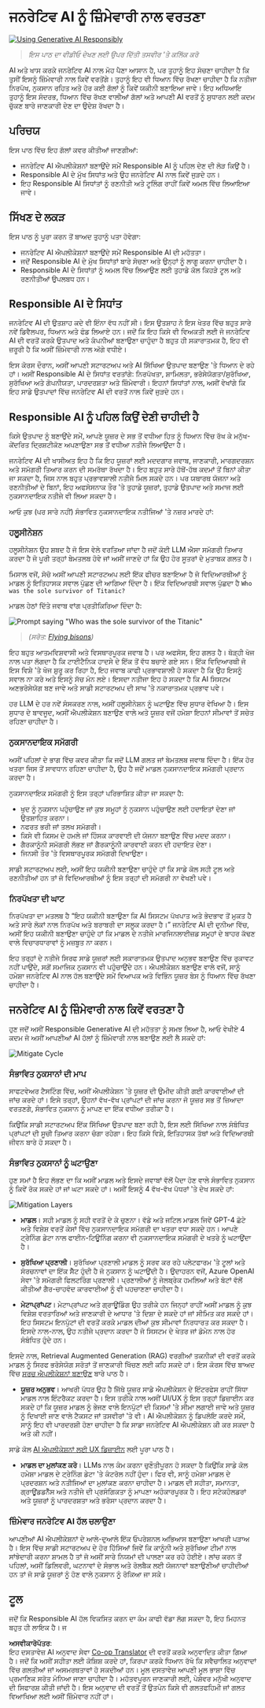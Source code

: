 <!--
CO_OP_TRANSLATOR_METADATA:
{
  "original_hash": "7f8f4c11f8c1cb6e1794442dead414ea",
  "translation_date": "2025-07-09T08:53:34+00:00",
  "source_file": "03-using-generative-ai-responsibly/README.md",
  "language_code": "pa"
}
-->
# ਜਨਰੇਟਿਵ AI ਨੂੰ ਜ਼ਿੰਮੇਵਾਰੀ ਨਾਲ ਵਰਤਣਾ

[![Using Generative AI Responsibly](../../../translated_images/03-lesson-banner.1ed56067a452d97709d51f6cc8b6953918b2287132f4909ade2008c936cd4af9.pa.png)](https://aka.ms/gen-ai-lesson3-gh?WT.mc_id=academic-105485-koreyst)

> _ਇਸ ਪਾਠ ਦਾ ਵੀਡੀਓ ਦੇਖਣ ਲਈ ਉਪਰ ਦਿੱਤੀ ਤਸਵੀਰ 'ਤੇ ਕਲਿੱਕ ਕਰੋ_

AI ਅਤੇ ਖਾਸ ਕਰਕੇ ਜਨਰੇਟਿਵ AI ਨਾਲ ਮੋਹ ਪੈਣਾ ਆਸਾਨ ਹੈ, ਪਰ ਤੁਹਾਨੂੰ ਇਹ ਸੋਚਣਾ ਚਾਹੀਦਾ ਹੈ ਕਿ ਤੁਸੀਂ ਇਸਨੂੰ ਜ਼ਿੰਮੇਵਾਰੀ ਨਾਲ ਕਿਵੇਂ ਵਰਤੋਂਗੇ। ਤੁਹਾਨੂੰ ਇਹ ਵੀ ਧਿਆਨ ਵਿੱਚ ਰੱਖਣਾ ਚਾਹੀਦਾ ਹੈ ਕਿ ਨਤੀਜਾ ਨਿਰਪੱਖ, ਨੁਕਸਾਨ ਰਹਿਤ ਅਤੇ ਹੋਰ ਕਈ ਗੱਲਾਂ ਨੂੰ ਕਿਵੇਂ ਯਕੀਨੀ ਬਣਾਇਆ ਜਾਵੇ। ਇਹ ਅਧਿਆਇ ਤੁਹਾਨੂੰ ਇਸ ਸੰਦਰਭ, ਧਿਆਨ ਵਿੱਚ ਰੱਖਣ ਵਾਲੀਆਂ ਗੱਲਾਂ ਅਤੇ ਆਪਣੀ AI ਵਰਤੋਂ ਨੂੰ ਸੁਧਾਰਨ ਲਈ ਕਦਮ ਚੁੱਕਣ ਬਾਰੇ ਜਾਣਕਾਰੀ ਦੇਣ ਦਾ ਉਦੇਸ਼ ਰੱਖਦਾ ਹੈ।

## ਪਰਿਚਯ

ਇਸ ਪਾਠ ਵਿੱਚ ਇਹ ਗੱਲਾਂ ਕਵਰ ਕੀਤੀਆਂ ਜਾਣਗੀਆਂ:

- ਜਨਰੇਟਿਵ AI ਐਪਲੀਕੇਸ਼ਨਾਂ ਬਣਾਉਂਦੇ ਸਮੇਂ Responsible AI ਨੂੰ ਪਹਿਲ ਦੇਣ ਦੀ ਲੋੜ ਕਿਉਂ ਹੈ।
- Responsible AI ਦੇ ਮੁੱਖ ਸਿਧਾਂਤ ਅਤੇ ਉਹ ਜਨਰੇਟਿਵ AI ਨਾਲ ਕਿਵੇਂ ਜੁੜਦੇ ਹਨ।
- ਇਹ Responsible AI ਸਿਧਾਂਤਾਂ ਨੂੰ ਰਣਨੀਤੀ ਅਤੇ ਟੂਲਿੰਗ ਰਾਹੀਂ ਕਿਵੇਂ ਅਮਲ ਵਿੱਚ ਲਿਆਇਆ ਜਾਵੇ।

## ਸਿੱਖਣ ਦੇ ਲਕੜ

ਇਸ ਪਾਠ ਨੂੰ ਪੂਰਾ ਕਰਨ ਤੋਂ ਬਾਅਦ ਤੁਹਾਨੂੰ ਪਤਾ ਹੋਵੇਗਾ:

- ਜਨਰੇਟਿਵ AI ਐਪਲੀਕੇਸ਼ਨਾਂ ਬਣਾਉਂਦੇ ਸਮੇਂ Responsible AI ਦੀ ਮਹੱਤਤਾ।
- ਜਦੋਂ Responsible AI ਦੇ ਮੁੱਖ ਸਿਧਾਂਤਾਂ ਬਾਰੇ ਸੋਚਣਾ ਅਤੇ ਉਨ੍ਹਾਂ ਨੂੰ ਲਾਗੂ ਕਰਨਾ ਚਾਹੀਦਾ ਹੈ।
- Responsible AI ਦੇ ਸਿਧਾਂਤਾਂ ਨੂੰ ਅਮਲ ਵਿੱਚ ਲਿਆਉਣ ਲਈ ਤੁਹਾਡੇ ਕੋਲ ਕਿਹੜੇ ਟੂਲ ਅਤੇ ਰਣਨੀਤੀਆਂ ਉਪਲਬਧ ਹਨ।

## Responsible AI ਦੇ ਸਿਧਾਂਤ

ਜਨਰੇਟਿਵ AI ਦੀ ਉਤਸ਼ਾਹ ਕਦੇ ਵੀ ਇੰਨਾ ਵੱਧ ਨਹੀਂ ਸੀ। ਇਸ ਉਤਸ਼ਾਹ ਨੇ ਇਸ ਖੇਤਰ ਵਿੱਚ ਬਹੁਤ ਸਾਰੇ ਨਵੇਂ ਡਿਵੈਲਪਰ, ਧਿਆਨ ਅਤੇ ਫੰਡ ਲਿਆਏ ਹਨ। ਜਦੋਂ ਕਿ ਇਹ ਕਿਸੇ ਵੀ ਵਿਅਕਤੀ ਲਈ ਜੋ ਜਨਰੇਟਿਵ AI ਦੀ ਵਰਤੋਂ ਕਰਕੇ ਉਤਪਾਦ ਅਤੇ ਕੰਪਨੀਆਂ ਬਣਾਉਣਾ ਚਾਹੁੰਦਾ ਹੈ ਬਹੁਤ ਹੀ ਸਕਾਰਾਤਮਕ ਹੈ, ਇਹ ਵੀ ਜ਼ਰੂਰੀ ਹੈ ਕਿ ਅਸੀਂ ਜ਼ਿੰਮੇਵਾਰੀ ਨਾਲ ਅੱਗੇ ਵਧੀਏ।

ਇਸ ਕੋਰਸ ਦੌਰਾਨ, ਅਸੀਂ ਆਪਣੀ ਸਟਾਰਟਅਪ ਅਤੇ AI ਸਿੱਖਿਆ ਉਤਪਾਦ ਬਣਾਉਣ 'ਤੇ ਧਿਆਨ ਦੇ ਰਹੇ ਹਾਂ। ਅਸੀਂ Responsible AI ਦੇ ਸਿਧਾਂਤ ਵਰਤਾਂਗੇ: ਨਿਰਪੱਖਤਾ, ਸ਼ਾਮਿਲਤਾ, ਭਰੋਸੇਯੋਗਤਾ/ਸੁਰੱਖਿਆ, ਸੁਰੱਖਿਆ ਅਤੇ ਗੋਪਨੀਯਤਾ, ਪਾਰਦਰਸ਼ਤਾ ਅਤੇ ਜ਼ਿੰਮੇਵਾਰੀ। ਇਹਨਾਂ ਸਿਧਾਂਤਾਂ ਨਾਲ, ਅਸੀਂ ਵੇਖਾਂਗੇ ਕਿ ਇਹ ਸਾਡੇ ਉਤਪਾਦਾਂ ਵਿੱਚ ਜਨਰੇਟਿਵ AI ਦੀ ਵਰਤੋਂ ਨਾਲ ਕਿਵੇਂ ਜੁੜਦੇ ਹਨ।

## Responsible AI ਨੂੰ ਪਹਿਲ ਕਿਉਂ ਦੇਣੀ ਚਾਹੀਦੀ ਹੈ

ਕਿਸੇ ਉਤਪਾਦ ਨੂੰ ਬਣਾਉਂਦੇ ਸਮੇਂ, ਆਪਣੇ ਯੂਜ਼ਰ ਦੇ ਸਭ ਤੋਂ ਵਧੀਆ ਹਿਤ ਨੂੰ ਧਿਆਨ ਵਿੱਚ ਰੱਖ ਕੇ ਮਨੁੱਖ-ਕੇਂਦਰਿਤ ਦ੍ਰਿਸ਼ਟੀਕੋਣ ਅਪਣਾਉਣਾ ਸਭ ਤੋਂ ਵਧੀਆ ਨਤੀਜੇ ਲਿਆਉਂਦਾ ਹੈ।

ਜਨਰੇਟਿਵ AI ਦੀ ਖਾਸੀਅਤ ਇਹ ਹੈ ਕਿ ਇਹ ਯੂਜ਼ਰਾਂ ਲਈ ਮਦਦਗਾਰ ਜਵਾਬ, ਜਾਣਕਾਰੀ, ਮਾਰਗਦਰਸ਼ਨ ਅਤੇ ਸਮੱਗਰੀ ਤਿਆਰ ਕਰਨ ਦੀ ਸਮਰੱਥਾ ਰੱਖਦਾ ਹੈ। ਇਹ ਬਹੁਤ ਸਾਰੇ ਹੱਥੋਂ-ਹੱਥ ਕਦਮਾਂ ਤੋਂ ਬਿਨਾਂ ਕੀਤਾ ਜਾ ਸਕਦਾ ਹੈ, ਜਿਸ ਨਾਲ ਬਹੁਤ ਪ੍ਰਭਾਵਸ਼ਾਲੀ ਨਤੀਜੇ ਮਿਲ ਸਕਦੇ ਹਨ। ਪਰ ਯਥਾਰਥ ਯੋਜਨਾ ਅਤੇ ਰਣਨੀਤੀਆਂ ਦੇ ਬਿਨਾਂ, ਇਹ ਅਫਸੋਸਨਾਕ ਤੌਰ 'ਤੇ ਤੁਹਾਡੇ ਯੂਜ਼ਰਾਂ, ਤੁਹਾਡੇ ਉਤਪਾਦ ਅਤੇ ਸਮਾਜ ਲਈ ਨੁਕਸਾਨਦਾਇਕ ਨਤੀਜੇ ਵੀ ਲਿਆ ਸਕਦਾ ਹੈ।

ਆਓ ਕੁਝ (ਪਰ ਸਾਰੇ ਨਹੀਂ) ਸੰਭਾਵਿਤ ਨੁਕਸਾਨਦਾਇਕ ਨਤੀਜਿਆਂ 'ਤੇ ਨਜ਼ਰ ਮਾਰਦੇ ਹਾਂ:

### ਹਲੂਸੀਨੇਸ਼ਨ

ਹਲੂਸੀਨੇਸ਼ਨ ਉਹ ਸ਼ਬਦ ਹੈ ਜੋ ਇਸ ਵੇਲੇ ਵਰਤਿਆ ਜਾਂਦਾ ਹੈ ਜਦੋਂ ਕੋਈ LLM ਐਸਾ ਸਮੱਗਰੀ ਤਿਆਰ ਕਰਦਾ ਹੈ ਜੋ ਪੂਰੀ ਤਰ੍ਹਾਂ ਬੇਮਤਲਬ ਹੋਵੇ ਜਾਂ ਅਸੀਂ ਜਾਣਦੇ ਹਾਂ ਕਿ ਉਹ ਹੋਰ ਸੂਤਰਾਂ ਦੇ ਮੁਤਾਬਕ ਗਲਤ ਹੈ।

ਮਿਸਾਲ ਵਜੋਂ, ਸੋਚੋ ਅਸੀਂ ਆਪਣੀ ਸਟਾਰਟਅਪ ਲਈ ਇੱਕ ਫੀਚਰ ਬਣਾਇਆ ਹੈ ਜੋ ਵਿਦਿਆਰਥੀਆਂ ਨੂੰ ਮਾਡਲ ਨੂੰ ਇਤਿਹਾਸਕ ਸਵਾਲ ਪੁੱਛਣ ਦੀ ਆਗਿਆ ਦਿੰਦਾ ਹੈ। ਇੱਕ ਵਿਦਿਆਰਥੀ ਸਵਾਲ ਪੁੱਛਦਾ ਹੈ `Who was the sole survivor of Titanic?`

ਮਾਡਲ ਹੇਠਾਂ ਦਿੱਤੇ ਜਵਾਬ ਵਾਂਗ ਪ੍ਰਤੀਕਿਰਿਆ ਦਿੰਦਾ ਹੈ:

![Prompt saying "Who was the sole survivor of the Titanic"](../../../03-using-generative-ai-responsibly/images/ChatGPT-titanic-survivor-prompt.webp)

> _(ਸਰੋਤ: [Flying bisons](https://flyingbisons.com?WT.mc_id=academic-105485-koreyst))_

ਇਹ ਬਹੁਤ ਆਤਮਵਿਸ਼ਵਾਸੀ ਅਤੇ ਵਿਸਥਾਰਪੂਰਕ ਜਵਾਬ ਹੈ। ਪਰ ਅਫਸੋਸ, ਇਹ ਗਲਤ ਹੈ। ਥੋੜ੍ਹੀ ਖੋਜ ਨਾਲ ਪਤਾ ਲੱਗਦਾ ਹੈ ਕਿ ਟਾਈਟੈਨਿਕ ਹਾਦਸੇ ਦੇ ਇੱਕ ਤੋਂ ਵੱਧ ਬਚਾਏ ਗਏ ਸਨ। ਇੱਕ ਵਿਦਿਆਰਥੀ ਜੋ ਇਸ ਵਿਸ਼ੇ 'ਤੇ ਖੋਜ ਸ਼ੁਰੂ ਕਰ ਰਿਹਾ ਹੈ, ਇਹ ਜਵਾਬ ਕਾਫੀ ਪ੍ਰਭਾਵਸ਼ਾਲੀ ਹੋ ਸਕਦਾ ਹੈ ਕਿ ਉਹ ਇਸਨੂੰ ਸਵਾਲ ਨਾ ਕਰੇ ਅਤੇ ਇਸਨੂੰ ਸੱਚ ਮੰਨ ਲਏ। ਇਸਦਾ ਨਤੀਜਾ ਇਹ ਹੋ ਸਕਦਾ ਹੈ ਕਿ AI ਸਿਸਟਮ ਅਣਭਰੋਸੇਯੋਗ ਬਣ ਜਾਵੇ ਅਤੇ ਸਾਡੀ ਸਟਾਰਟਅਪ ਦੀ ਸਾਖ 'ਤੇ ਨਕਾਰਾਤਮਕ ਪ੍ਰਭਾਵ ਪਵੇ।

ਹਰ LLM ਦੇ ਹਰ ਨਵੇਂ ਸੰਸਕਰਣ ਨਾਲ, ਅਸੀਂ ਹਲੂਸੀਨੇਸ਼ਨ ਨੂੰ ਘਟਾਉਣ ਵਿੱਚ ਸੁਧਾਰ ਵੇਖਿਆ ਹੈ। ਇਸ ਸੁਧਾਰ ਦੇ ਬਾਵਜੂਦ, ਅਸੀਂ ਐਪਲੀਕੇਸ਼ਨ ਬਣਾਉਣ ਵਾਲੇ ਅਤੇ ਯੂਜ਼ਰ ਵਜੋਂ ਹਮੇਸ਼ਾ ਇਹਨਾਂ ਸੀਮਾਵਾਂ ਤੋਂ ਸਚੇਤ ਰਹਿਣਾ ਚਾਹੀਦਾ ਹੈ।

### ਨੁਕਸਾਨਦਾਇਕ ਸਮੱਗਰੀ

ਅਸੀਂ ਪਹਿਲਾਂ ਦੇ ਭਾਗ ਵਿੱਚ ਕਵਰ ਕੀਤਾ ਕਿ ਜਦੋਂ LLM ਗਲਤ ਜਾਂ ਬੇਮਤਲਬ ਜਵਾਬ ਦਿੰਦਾ ਹੈ। ਇੱਕ ਹੋਰ ਖਤਰਾ ਜਿਸ ਤੋਂ ਸਾਵਧਾਨ ਰਹਿਣਾ ਚਾਹੀਦਾ ਹੈ, ਉਹ ਹੈ ਜਦੋਂ ਮਾਡਲ ਨੁਕਸਾਨਦਾਇਕ ਸਮੱਗਰੀ ਪ੍ਰਦਾਨ ਕਰਦਾ ਹੈ।

ਨੁਕਸਾਨਦਾਇਕ ਸਮੱਗਰੀ ਨੂੰ ਇਸ ਤਰ੍ਹਾਂ ਪਰਿਭਾਸ਼ਿਤ ਕੀਤਾ ਜਾ ਸਕਦਾ ਹੈ:

- ਖੁਦ ਨੂੰ ਨੁਕਸਾਨ ਪਹੁੰਚਾਉਣ ਜਾਂ ਕੁਝ ਸਮੂਹਾਂ ਨੂੰ ਨੁਕਸਾਨ ਪਹੁੰਚਾਉਣ ਲਈ ਹਦਾਇਤਾਂ ਦੇਣਾ ਜਾਂ ਉਤਸ਼ਾਹਿਤ ਕਰਨਾ।
- ਨਫਰਤ ਭਰੀ ਜਾਂ ਤਲਖ ਸਮੱਗਰੀ।
- ਕਿਸੇ ਵੀ ਕਿਸਮ ਦੇ ਹਮਲੇ ਜਾਂ ਹਿੰਸਕ ਕਾਰਵਾਈ ਦੀ ਯੋਜਨਾ ਬਣਾਉਣ ਵਿੱਚ ਮਦਦ ਕਰਨਾ।
- ਗੈਰਕਾਨੂੰਨੀ ਸਮੱਗਰੀ ਲੱਭਣ ਜਾਂ ਗੈਰਕਾਨੂੰਨੀ ਕਾਰਵਾਈ ਕਰਨ ਦੀ ਹਦਾਇਤ ਦੇਣਾ।
- ਜਿਨਸੀ ਤੌਰ 'ਤੇ ਵਿਸਥਾਰਪੂਰਕ ਸਮੱਗਰੀ ਦਿਖਾਉਣਾ।

ਸਾਡੀ ਸਟਾਰਟਅਪ ਲਈ, ਅਸੀਂ ਇਹ ਯਕੀਨੀ ਬਣਾਉਣਾ ਚਾਹੁੰਦੇ ਹਾਂ ਕਿ ਸਾਡੇ ਕੋਲ ਸਹੀ ਟੂਲ ਅਤੇ ਰਣਨੀਤੀਆਂ ਹਨ ਤਾਂ ਜੋ ਵਿਦਿਆਰਥੀਆਂ ਨੂੰ ਇਸ ਤਰ੍ਹਾਂ ਦੀ ਸਮੱਗਰੀ ਨਾ ਵੇਖਣੀ ਪਵੇ।

### ਨਿਰਪੱਖਤਾ ਦੀ ਘਾਟ

ਨਿਰਪੱਖਤਾ ਦਾ ਮਤਲਬ ਹੈ “ਇਹ ਯਕੀਨੀ ਬਣਾਉਣਾ ਕਿ AI ਸਿਸਟਮ ਪੱਖਪਾਤ ਅਤੇ ਭੇਦਭਾਵ ਤੋਂ ਮੁਕਤ ਹੈ ਅਤੇ ਸਾਰੇ ਲੋਕਾਂ ਨਾਲ ਨਿਰਪੱਖ ਅਤੇ ਬਰਾਬਰੀ ਦਾ ਸਲੂਕ ਕਰਦਾ ਹੈ।” ਜਨਰੇਟਿਵ AI ਦੀ ਦੁਨੀਆ ਵਿੱਚ, ਅਸੀਂ ਇਹ ਯਕੀਨੀ ਬਣਾਉਣਾ ਚਾਹੁੰਦੇ ਹਾਂ ਕਿ ਮਾਡਲ ਦੇ ਨਤੀਜੇ ਮਾਰਜਿਨਲਾਈਜ਼ਡ ਸਮੂਹਾਂ ਦੇ ਬਾਹਰ ਕੱਢਣ ਵਾਲੇ ਵਿਚਾਰਧਾਰਾਵਾਂ ਨੂੰ ਮਜ਼ਬੂਤ ਨਾ ਕਰਨ।

ਇਹ ਤਰ੍ਹਾਂ ਦੇ ਨਤੀਜੇ ਸਿਰਫ ਸਾਡੇ ਯੂਜ਼ਰਾਂ ਲਈ ਸਕਾਰਾਤਮਕ ਉਤਪਾਦ ਅਨੁਭਵ ਬਣਾਉਣ ਵਿੱਚ ਰੁਕਾਵਟ ਨਹੀਂ ਪਾਉਂਦੇ, ਸਗੋਂ ਸਮਾਜਿਕ ਨੁਕਸਾਨ ਵੀ ਪਹੁੰਚਾਉਂਦੇ ਹਨ। ਐਪਲੀਕੇਸ਼ਨ ਬਣਾਉਣ ਵਾਲੇ ਵਜੋਂ, ਸਾਨੂੰ ਹਮੇਸ਼ਾ ਜਨਰੇਟਿਵ AI ਨਾਲ ਹੱਲ ਬਣਾਉਂਦੇ ਸਮੇਂ ਵਿਆਪਕ ਅਤੇ ਵਿਭਿੰਨ ਯੂਜ਼ਰ ਬੇਸ ਨੂੰ ਧਿਆਨ ਵਿੱਚ ਰੱਖਣਾ ਚਾਹੀਦਾ ਹੈ।

## ਜਨਰੇਟਿਵ AI ਨੂੰ ਜ਼ਿੰਮੇਵਾਰੀ ਨਾਲ ਕਿਵੇਂ ਵਰਤਣਾ ਹੈ

ਹੁਣ ਜਦੋਂ ਅਸੀਂ Responsible Generative AI ਦੀ ਮਹੱਤਤਾ ਨੂੰ ਸਮਝ ਲਿਆ ਹੈ, ਆਓ ਵੇਖੀਏ 4 ਕਦਮ ਜੋ ਅਸੀਂ ਆਪਣੀਆਂ AI ਹੱਲਾਂ ਨੂੰ ਜ਼ਿੰਮੇਵਾਰੀ ਨਾਲ ਬਣਾਉਣ ਲਈ ਲੈ ਸਕਦੇ ਹਾਂ:

![Mitigate Cycle](../../../translated_images/mitigate-cycle.babcd5a5658e1775d5f2cb47f2ff305cca090400a72d98d0f9e57e9db5637c72.pa.png)

### ਸੰਭਾਵਿਤ ਨੁਕਸਾਨਾਂ ਦੀ ਮਾਪ

ਸਾਫਟਵੇਅਰ ਟੈਸਟਿੰਗ ਵਿੱਚ, ਅਸੀਂ ਐਪਲੀਕੇਸ਼ਨ 'ਤੇ ਯੂਜ਼ਰ ਦੀ ਉਮੀਦ ਕੀਤੀ ਗਈ ਕਾਰਵਾਈਆਂ ਦੀ ਜਾਂਚ ਕਰਦੇ ਹਾਂ। ਇਸੇ ਤਰ੍ਹਾਂ, ਉਹਨਾਂ ਵੱਖ-ਵੱਖ ਪ੍ਰਾਂਪਟਾਂ ਦੀ ਜਾਂਚ ਕਰਨਾ ਜੋ ਯੂਜ਼ਰ ਸਭ ਤੋਂ ਜ਼ਿਆਦਾ ਵਰਤਣਗੇ, ਸੰਭਾਵਿਤ ਨੁਕਸਾਨ ਨੂੰ ਮਾਪਣ ਦਾ ਇੱਕ ਵਧੀਆ ਤਰੀਕਾ ਹੈ।

ਕਿਉਂਕਿ ਸਾਡੀ ਸਟਾਰਟਅਪ ਇੱਕ ਸਿੱਖਿਆ ਉਤਪਾਦ ਬਣਾ ਰਹੀ ਹੈ, ਇਸ ਲਈ ਸਿੱਖਿਆ ਨਾਲ ਸੰਬੰਧਿਤ ਪ੍ਰਾਂਪਟਾਂ ਦੀ ਸੂਚੀ ਤਿਆਰ ਕਰਨਾ ਚੰਗਾ ਰਹੇਗਾ। ਇਹ ਕਿਸੇ ਵਿਸ਼ੇ, ਇਤਿਹਾਸਕ ਤੱਥਾਂ ਅਤੇ ਵਿਦਿਆਰਥੀ ਜੀਵਨ ਬਾਰੇ ਹੋ ਸਕਦਾ ਹੈ।

### ਸੰਭਾਵਿਤ ਨੁਕਸਾਨਾਂ ਨੂੰ ਘਟਾਉਣਾ

ਹੁਣ ਸਮਾਂ ਹੈ ਇਹ ਲੱਭਣ ਦਾ ਕਿ ਅਸੀਂ ਮਾਡਲ ਅਤੇ ਇਸਦੇ ਜਵਾਬਾਂ ਵੱਲੋਂ ਪੈਦਾ ਹੋਣ ਵਾਲੇ ਸੰਭਾਵਿਤ ਨੁਕਸਾਨ ਨੂੰ ਕਿਵੇਂ ਰੋਕ ਸਕਦੇ ਹਾਂ ਜਾਂ ਘਟਾ ਸਕਦੇ ਹਾਂ। ਅਸੀਂ ਇਸਨੂੰ 4 ਵੱਖ-ਵੱਖ ਪੱਧਰਾਂ 'ਤੇ ਦੇਖ ਸਕਦੇ ਹਾਂ:

![Mitigation Layers](../../../translated_images/mitigation-layers.377215120b9a1159a8c3982c6bbcf41b6adf8c8fa04ce35cbaeeb13b4979cdfc.pa.png)

- **ਮਾਡਲ**। ਸਹੀ ਮਾਡਲ ਨੂੰ ਸਹੀ ਵਰਤੋਂ ਦੇ ਕੇ ਚੁਣਨਾ। ਵੱਡੇ ਅਤੇ ਜਟਿਲ ਮਾਡਲ ਜਿਵੇਂ GPT-4 ਛੋਟੇ ਅਤੇ ਵਿਸ਼ੇਸ਼ ਵਰਤੋਂ ਕੇਸਾਂ ਵਿੱਚ ਨੁਕਸਾਨਦਾਇਕ ਸਮੱਗਰੀ ਦਾ ਖਤਰਾ ਵਧਾ ਸਕਦੇ ਹਨ। ਆਪਣੇ ਟ੍ਰੇਨਿੰਗ ਡੇਟਾ ਨਾਲ ਫਾਈਨ-ਟਿਊਨਿੰਗ ਕਰਨਾ ਵੀ ਨੁਕਸਾਨਦਾਇਕ ਸਮੱਗਰੀ ਦੇ ਖਤਰੇ ਨੂੰ ਘਟਾਉਂਦਾ ਹੈ।

- **ਸੁਰੱਖਿਆ ਪ੍ਰਣਾਲੀ**। ਸੁਰੱਖਿਆ ਪ੍ਰਣਾਲੀ ਮਾਡਲ ਨੂੰ ਸਰਵ ਕਰ ਰਹੇ ਪਲੇਟਫਾਰਮ 'ਤੇ ਟੂਲਾਂ ਅਤੇ ਸੰਰਚਨਾਵਾਂ ਦਾ ਇੱਕ ਸੈੱਟ ਹੁੰਦੀ ਹੈ ਜੋ ਨੁਕਸਾਨ ਨੂੰ ਘਟਾਉਂਦੀ ਹੈ। ਉਦਾਹਰਨ ਵਜੋਂ, Azure OpenAI ਸੇਵਾ 'ਤੇ ਸਮੱਗਰੀ ਫਿਲਟਰਿੰਗ ਪ੍ਰਣਾਲੀ। ਪ੍ਰਣਾਲੀਆਂ ਨੂੰ ਜੇਲਬ੍ਰੇਕ ਹਮਲਿਆਂ ਅਤੇ ਬੋਟਾਂ ਵੱਲੋਂ ਕੀਤੀਆਂ ਗੈਰ-ਚਾਹਵੰਦ ਕਾਰਵਾਈਆਂ ਨੂੰ ਵੀ ਪਹਚਾਣਣਾ ਚਾਹੀਦਾ ਹੈ।

- **ਮੇਟਾਪ੍ਰਾਂਪਟ**। ਮੇਟਾਪ੍ਰਾਂਪਟ ਅਤੇ ਗ੍ਰਾਊਂਡਿੰਗ ਉਹ ਤਰੀਕੇ ਹਨ ਜਿਨ੍ਹਾਂ ਰਾਹੀਂ ਅਸੀਂ ਮਾਡਲ ਨੂੰ ਕੁਝ ਵਿਸ਼ੇਸ਼ ਵਰਤਾਰਿਆਂ ਅਤੇ ਜਾਣਕਾਰੀ ਦੇ ਆਧਾਰ 'ਤੇ ਦਿਸ਼ਾ ਦੇ ਸਕਦੇ ਹਾਂ ਜਾਂ ਸੀਮਿਤ ਕਰ ਸਕਦੇ ਹਾਂ। ਇਹ ਸਿਸਟਮ ਇਨਪੁੱਟਾਂ ਦੀ ਵਰਤੋਂ ਕਰਕੇ ਮਾਡਲ ਦੀਆਂ ਕੁਝ ਸੀਮਾਵਾਂ ਨਿਰਧਾਰਤ ਕਰ ਸਕਦਾ ਹੈ। ਇਸਦੇ ਨਾਲ-ਨਾਲ, ਉਹ ਨਤੀਜੇ ਪ੍ਰਦਾਨ ਕਰਦਾ ਹੈ ਜੋ ਸਿਸਟਮ ਦੇ ਖੇਤਰ ਜਾਂ ਡੋਮੇਨ ਨਾਲ ਹੋਰ ਸੰਬੰਧਿਤ ਹੁੰਦੇ ਹਨ।

ਇਸਦੇ ਨਾਲ, Retrieval Augmented Generation (RAG) ਵਰਗੀਆਂ ਤਕਨੀਕਾਂ ਦੀ ਵਰਤੋਂ ਕਰਕੇ ਮਾਡਲ ਨੂੰ ਸਿਰਫ ਭਰੋਸੇਯੋਗ ਸਰੋਤਾਂ ਤੋਂ ਜਾਣਕਾਰੀ ਖਿੱਚਣ ਲਈ ਕਹਿ ਸਕਦੇ ਹਾਂ। ਇਸ ਕੋਰਸ ਵਿੱਚ ਬਾਅਦ ਵਿੱਚ [ਸਰਚ ਐਪਲੀਕੇਸ਼ਨਾਂ ਬਣਾਉਣ](../08-building-search-applications/README.md?WT.mc_id=academic-105485-koreyst) ਬਾਰੇ ਪਾਠ ਹੈ।

- **ਯੂਜ਼ਰ ਅਨੁਭਵ**। ਆਖਰੀ ਪੱਧਰ ਉਹ ਹੈ ਜਿੱਥੇ ਯੂਜ਼ਰ ਸਾਡੇ ਐਪਲੀਕੇਸ਼ਨ ਦੇ ਇੰਟਰਫੇਸ ਰਾਹੀਂ ਸਿੱਧਾ ਮਾਡਲ ਨਾਲ ਇੰਟਰੈਕਟ ਕਰਦਾ ਹੈ। ਇਸ ਤਰੀਕੇ ਨਾਲ ਅਸੀਂ UI/UX ਨੂੰ ਇਸ ਤਰ੍ਹਾਂ ਡਿਜ਼ਾਈਨ ਕਰ ਸਕਦੇ ਹਾਂ ਕਿ ਯੂਜ਼ਰ ਮਾਡਲ ਨੂੰ ਭੇਜਣ ਵਾਲੇ ਇਨਪੁੱਟਾਂ ਦੀ ਕਿਸਮਾਂ 'ਤੇ ਸੀਮਾ ਲਗਾਈ ਜਾਵੇ ਅਤੇ ਯੂਜ਼ਰ ਨੂੰ ਦਿਖਾਈ ਜਾਣ ਵਾਲੇ ਟੈਕਸਟ ਜਾਂ ਤਸਵੀਰਾਂ 'ਤੇ ਵੀ। AI ਐਪਲੀਕੇਸ਼ਨ ਨੂੰ ਡਿਪਲੋਇ ਕਰਦੇ ਸਮੇਂ, ਸਾਨੂੰ ਇਹ ਵੀ ਪਾਰਦਰਸ਼ੀ ਹੋਣਾ ਚਾਹੀਦਾ ਹੈ ਕਿ ਸਾਡਾ ਜਨਰੇਟਿਵ AI ਐਪਲੀਕੇਸ਼ਨ ਕੀ ਕਰ ਸਕਦਾ ਹੈ ਅਤੇ ਕੀ ਨਹੀਂ।

ਸਾਡੇ ਕੋਲ [AI ਐਪਲੀਕੇਸ਼ਨਾਂ ਲਈ UX ਡਿਜ਼ਾਈਨ](../12-designing-ux-for-ai-applications/README.md?WT.mc_id=academic-105485-koreyst) ਲਈ ਪੂਰਾ ਪਾਠ ਹੈ।

- **ਮਾਡਲ ਦਾ ਮੁਲਾਂਕਣ ਕਰੋ**। LLMs ਨਾਲ ਕੰਮ ਕਰਨਾ ਚੁਣੌਤੀਪੂਰਨ ਹੋ ਸਕਦਾ ਹੈ ਕਿਉਂਕਿ ਸਾਡੇ ਕੋਲ ਹਮੇਸ਼ਾ ਮਾਡਲ ਦੇ ਟ੍ਰੇਨਿੰਗ ਡੇਟਾ 'ਤੇ ਕੰਟਰੋਲ ਨਹੀਂ ਹੁੰਦਾ। ਫਿਰ ਵੀ, ਸਾਨੂੰ ਹਮੇਸ਼ਾ ਮਾਡਲ ਦੇ ਪ੍ਰਦਰਸ਼ਨ ਅਤੇ ਨਤੀਜਿਆਂ ਦਾ ਮੁਲਾਂਕਣ ਕਰਨਾ ਚਾਹੀਦਾ ਹੈ। ਮਾਡਲ ਦੀ ਸਹੀਤਾ, ਸਮਾਨਤਾ, ਗ੍ਰਾਊਂਡਡਨੈੱਸ ਅਤੇ ਨਤੀਜੇ ਦੀ ਪ੍ਰਸੰਗਿਕਤਾ ਨੂੰ ਮਾਪਣਾ ਅਹੰਕਾਰਪੂਰਕ ਹੈ। ਇਹ ਸਟੇਕਹੋਲਡਰਾਂ ਅਤੇ ਯੂਜ਼ਰਾਂ ਨੂੰ ਪਾਰਦਰਸ਼ਤਾ ਅਤੇ ਭਰੋਸਾ ਪ੍ਰਦਾਨ ਕਰਦਾ ਹੈ।

### ਜ਼ਿੰਮੇਵਾਰ ਜਨਰੇਟਿਵ AI ਹੱਲ ਚਲਾਉਣਾ

ਆਪਣੀਆਂ AI ਐਪਲੀਕੇਸ਼ਨਾਂ ਦੇ ਆਲੇ-ਦੁਆਲੇ ਇੱਕ ਓਪਰੇਸ਼ਨਲ ਅਭਿਆਸ ਬਣਾਉਣਾ ਆਖਰੀ ਪੜਾਅ ਹੈ। ਇਸ ਵਿੱਚ ਸਾਡੀ ਸਟਾਰਟਅਪ ਦੇ ਹੋਰ ਹਿੱਸਿਆਂ ਜਿਵੇਂ ਕਿ ਕਾਨੂੰਨੀ ਅਤੇ ਸੁਰੱਖਿਆ ਟੀਮਾਂ ਨਾਲ ਸਾਂਝੇਦਾਰੀ ਕਰਨਾ ਸ਼ਾਮਲ ਹੈ ਤਾਂ ਜੋ ਅਸੀਂ ਸਾਰੇ ਨਿਯਮਾਂ ਦੀ ਪਾਲਣਾ ਕਰ ਰਹੇ ਹੋਈਏ। ਲਾਂਚ ਕਰਨ ਤੋਂ ਪਹਿਲਾਂ, ਅਸੀਂ ਡਿਲਿਵਰੀ, ਘਟਨਾਵਾਂ ਦੇ ਸੰਭਾਲ ਅਤੇ ਰੋਲਬੈਕ ਲਈ ਯੋਜਨਾਵਾਂ ਬਣਾਉਣੀਆਂ ਚਾਹੀਦੀਆਂ ਹਨ ਤਾਂ ਜੋ ਸਾਡੇ ਯੂਜ਼ਰਾਂ ਨੂੰ ਹੋਣ ਵਾਲੇ ਨੁਕਸਾਨ ਨੂੰ ਰੋਕਿਆ ਜਾ ਸਕੇ।

## ਟੂਲ

ਜਦੋਂ ਕਿ Responsible AI ਹੱਲ ਵਿਕਸਿਤ ਕਰਨ ਦਾ ਕੰਮ ਕਾਫੀ ਵੱਡਾ ਲੱਗ ਸਕਦਾ ਹੈ, ਇਹ ਮਿਹਨਤ ਬਹੁਤ ਹੀ ਲਾਇਕ ਹੈ। ਜ

**ਅਸਵੀਕਾਰੋਪੱਤਰ**:  
ਇਹ ਦਸਤਾਵੇਜ਼ AI ਅਨੁਵਾਦ ਸੇਵਾ [Co-op Translator](https://github.com/Azure/co-op-translator) ਦੀ ਵਰਤੋਂ ਕਰਕੇ ਅਨੁਵਾਦਿਤ ਕੀਤਾ ਗਿਆ ਹੈ। ਜਦੋਂ ਕਿ ਅਸੀਂ ਸਹੀਤਾ ਲਈ ਕੋਸ਼ਿਸ਼ ਕਰਦੇ ਹਾਂ, ਕਿਰਪਾ ਕਰਕੇ ਧਿਆਨ ਰੱਖੋ ਕਿ ਸਵੈਚਾਲਿਤ ਅਨੁਵਾਦਾਂ ਵਿੱਚ ਗਲਤੀਆਂ ਜਾਂ ਅਸਮਰਥਤਾਵਾਂ ਹੋ ਸਕਦੀਆਂ ਹਨ। ਮੂਲ ਦਸਤਾਵੇਜ਼ ਆਪਣੀ ਮੂਲ ਭਾਸ਼ਾ ਵਿੱਚ ਪ੍ਰਮਾਣਿਕ ਸਰੋਤ ਮੰਨਿਆ ਜਾਣਾ ਚਾਹੀਦਾ ਹੈ। ਮਹੱਤਵਪੂਰਨ ਜਾਣਕਾਰੀ ਲਈ, ਪੇਸ਼ੇਵਰ ਮਨੁੱਖੀ ਅਨੁਵਾਦ ਦੀ ਸਿਫਾਰਸ਼ ਕੀਤੀ ਜਾਂਦੀ ਹੈ। ਇਸ ਅਨੁਵਾਦ ਦੀ ਵਰਤੋਂ ਤੋਂ ਉਤਪੰਨ ਕਿਸੇ ਵੀ ਗਲਤਫਹਿਮੀ ਜਾਂ ਗਲਤ ਵਿਆਖਿਆ ਲਈ ਅਸੀਂ ਜ਼ਿੰਮੇਵਾਰ ਨਹੀਂ ਹਾਂ।